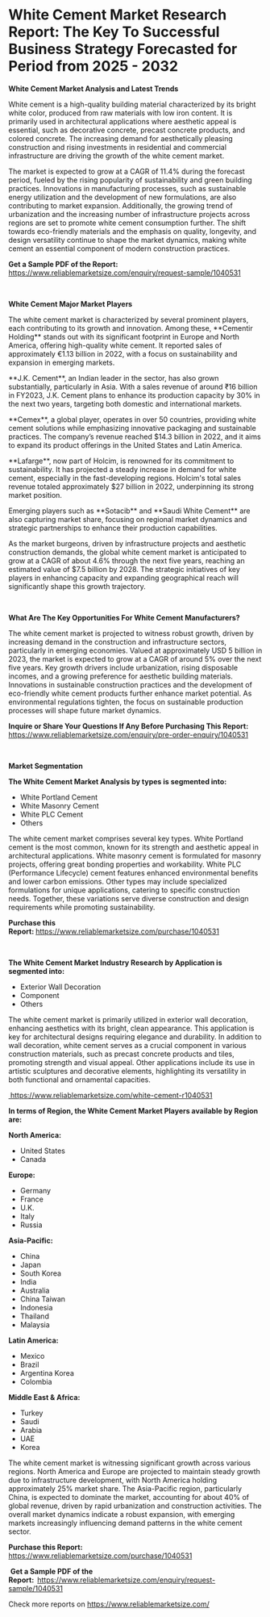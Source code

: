 <p><h1>White Cement Market Research Report: The Key To Successful Business Strategy Forecasted for Period from 2025 - 2032</h1></p><p><strong>White Cement Market Analysis and Latest Trends</strong></p>
<p><p>White cement is a high-quality building material characterized by its bright white color, produced from raw materials with low iron content. It is primarily used in architectural applications where aesthetic appeal is essential, such as decorative concrete, precast concrete products, and colored concrete. The increasing demand for aesthetically pleasing construction and rising investments in residential and commercial infrastructure are driving the growth of the white cement market.</p><p>The market is expected to grow at a CAGR of 11.4% during the forecast period, fueled by the rising popularity of sustainability and green building practices. Innovations in manufacturing processes, such as sustainable energy utilization and the development of new formulations, are also contributing to market expansion. Additionally, the growing trend of urbanization and the increasing number of infrastructure projects across regions are set to promote white cement consumption further. The shift towards eco-friendly materials and the emphasis on quality, longevity, and design versatility continue to shape the market dynamics, making white cement an essential component of modern construction practices.</p></p>
<p><strong>Get a Sample PDF of the Report:&nbsp;</strong> <a href="https://www.reliablemarketsize.com/enquiry/request-sample/1040531?utm_campaign=3516&utm_medium=2&utm_source=Github&utm_content=ia&utm_term=31032025&utm_id=white-cement">https://www.reliablemarketsize.com/enquiry/request-sample/1040531</a></p>
<p>&nbsp;</p>
<p><strong>White Cement Major Market Players</strong></p>
<p><p>The white cement market is characterized by several prominent players, each contributing to its growth and innovation. Among these, **Cementir Holding** stands out with its significant footprint in Europe and North America, offering high-quality white cement. It reported sales of approximately €1.13 billion in 2022, with a focus on sustainability and expansion in emerging markets.</p><p>**J.K. Cement**, an Indian leader in the sector, has also grown substantially, particularly in Asia. With a sales revenue of around ₹16 billion in FY2023, J.K. Cement plans to enhance its production capacity by 30% in the next two years, targeting both domestic and international markets.</p><p>**Cemex**, a global player, operates in over 50 countries, providing white cement solutions while emphasizing innovative packaging and sustainable practices. The company’s revenue reached $14.3 billion in 2022, and it aims to expand its product offerings in the United States and Latin America.</p><p>**Lafarge**, now part of Holcim, is renowned for its commitment to sustainability. It has projected a steady increase in demand for white cement, especially in the fast-developing regions. Holcim's total sales revenue totaled approximately $27 billion in 2022, underpinning its strong market position.</p><p>Emerging players such as **Sotacib** and **Saudi White Cement** are also capturing market share, focusing on regional market dynamics and strategic partnerships to enhance their production capabilities.</p><p>As the market burgeons, driven by infrastructure projects and aesthetic construction demands, the global white cement market is anticipated to grow at a CAGR of about 4.6% through the next five years, reaching an estimated value of $7.5 billion by 2028. The strategic initiatives of key players in enhancing capacity and expanding geographical reach will significantly shape this growth trajectory.</p></p>
<p>&nbsp;</p>
<p><strong>What Are The Key Opportunities For White Cement Manufacturers?</strong></p>
<p><p>The white cement market is projected to witness robust growth, driven by increasing demand in the construction and infrastructure sectors, particularly in emerging economies. Valued at approximately USD 5 billion in 2023, the market is expected to grow at a CAGR of around 5% over the next five years. Key growth drivers include urbanization, rising disposable incomes, and a growing preference for aesthetic building materials. Innovations in sustainable construction practices and the development of eco-friendly white cement products further enhance market potential. As environmental regulations tighten, the focus on sustainable production processes will shape future market dynamics.</p></p>
<p><strong>Inquire or Share Your Questions If Any Before Purchasing This Report:</strong> <a href="https://www.reliablemarketsize.com/enquiry/pre-order-enquiry/1040531?utm_campaign=3516&utm_medium=2&utm_source=Github&utm_content=ia&utm_term=31032025&utm_id=white-cement">https://www.reliablemarketsize.com/enquiry/pre-order-enquiry/1040531</a></p>
<p>&nbsp;</p>
<p><strong>Market Segmentation</strong></p>
<p><strong>The White Cement Market Analysis by types is segmented into:</strong></p>
<p><ul><li>White Portland Cement</li><li>White Masonry Cement</li><li>White PLC Cement</li><li>Others</li></ul></p>
<p><p>The white cement market comprises several key types. White Portland cement is the most common, known for its strength and aesthetic appeal in architectural applications. White masonry cement is formulated for masonry projects, offering great bonding properties and workability. White PLC (Performance Lifecycle) cement features enhanced environmental benefits and lower carbon emissions. Other types may include specialized formulations for unique applications, catering to specific construction needs. Together, these variations serve diverse construction and design requirements while promoting sustainability.</p></p>
<p><strong>Purchase this Report:&nbsp;</strong><a href="https://www.reliablemarketsize.com/purchase/1040531?utm_campaign=3516&utm_medium=2&utm_source=Github&utm_content=ia&utm_term=31032025&utm_id=white-cement">https://www.reliablemarketsize.com/purchase/1040531</a></p>
<p>&nbsp;</p>
<p><strong>The White Cement Market Industry Research by Application is segmented into:</strong></p>
<p><ul><li>Exterior Wall Decoration</li><li>Component</li><li>Others</li></ul></p>
<p><p>The white cement market is primarily utilized in exterior wall decoration, enhancing aesthetics with its bright, clean appearance. This application is key for architectural designs requiring elegance and durability. In addition to wall decoration, white cement serves as a crucial component in various construction materials, such as precast concrete products and tiles, promoting strength and visual appeal. Other applications include its use in artistic sculptures and decorative elements, highlighting its versatility in both functional and ornamental capacities.</p></p>
<p><a href="https://www.reliablemarketsize.com/white-cement-r1040531?utm_campaign=3516&utm_medium=2&utm_source=Github&utm_content=ia&utm_term=31032025&utm_id=white-cement">&nbsp;https://www.reliablemarketsize.com/white-cement-r1040531</a></p>
<p><strong>In terms of Region, the White Cement Market Players available by Region are:</strong></p>
<p>
    <p> <strong> North America: </strong>
        <ul>
            <li>United States</li>
            <li>Canada</li>
        </ul>
        </p> 
    <p> <strong> Europe: </strong>
        <ul>
            <li>Germany</li>
            <li>France</li>
            <li>U.K.</li>
            <li>Italy</li>
            <li>Russia</li>
        </ul>
        </p> 
    <p> <strong> Asia-Pacific: </strong>
        <ul>
            <li>China</li>
            <li>Japan</li>
            <li>South Korea</li>
            <li>India</li>
            <li>Australia</li>
            <li>China Taiwan</li>
            <li>Indonesia</li>
            <li>Thailand</li>
            <li>Malaysia</li>
        </ul>
        </p> 
    <p> <strong> Latin America: </strong>
        <ul>
            <li>Mexico</li>
            <li>Brazil</li>
            <li>Argentina Korea</li>
            <li>Colombia</li>
        </ul>
        </p> 
    <p> <strong> Middle East & Africa: </strong>
        <ul>
            <li>Turkey</li>
            <li>Saudi</li>
            <li>Arabia</li>
            <li>UAE</li>
            <li>Korea</li>
        </ul>
    </p>
    </p>
<p><p>The white cement market is witnessing significant growth across various regions. North America and Europe are projected to maintain steady growth due to infrastructure development, with North America holding approximately 25% market share. The Asia-Pacific region, particularly China, is expected to dominate the market, accounting for about 40% of global revenue, driven by rapid urbanization and construction activities. The overall market dynamics indicate a robust expansion, with emerging markets increasingly influencing demand patterns in the white cement sector.</p></p>
<p><strong>Purchase this Report: </strong><a href="https://www.reliablemarketsize.com/purchase/1040531?utm_campaign=3516&utm_medium=2&utm_source=Github&utm_content=ia&utm_term=31032025&utm_id=white-cement">https://www.reliablemarketsize.com/purchase/1040531</a></p>
<p>&nbsp;<strong>Get a Sample PDF of the Report:&nbsp;&nbsp;</strong><a href="https://www.reliablemarketsize.com/enquiry/request-sample/1040531?utm_campaign=3516&utm_medium=2&utm_source=Github&utm_content=ia&utm_term=31032025&utm_id=white-cement">https://www.reliablemarketsize.com/enquiry/request-sample/1040531</a></p>
<p><strong></strong></p>
<p>Check more reports on <a href="https://www.reliablemarketsize.com/?utm_campaign=3516&utm_medium=2&utm_source=Github&utm_content=ia&utm_term=31032025&utm_id=white-cement">https://www.reliablemarketsize.com/</a></p>